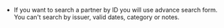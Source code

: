 - If you want to search a partner by ID you will use advance search
  form. You can't search by issuer, valid dates, category or notes.
